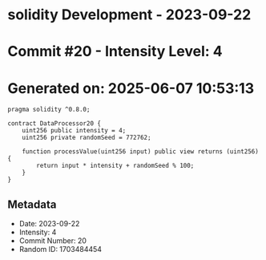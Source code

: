 ﻿# solidity Development - 2023-09-22
# Commit #20 - Intensity Level: 4
# Generated on: 2025-06-07 10:53:13
```solidity
pragma solidity ^0.8.0;

contract DataProcessor20 {
    uint256 public intensity = 4;
    uint256 private randomSeed = 772762;

    function processValue(uint256 input) public view returns (uint256) {
        return input * intensity + randomSeed % 100;
    }
}
```
## Metadata
- Date: 2023-09-22
- Intensity: 4
- Commit Number: 20
- Random ID: 1703484454
